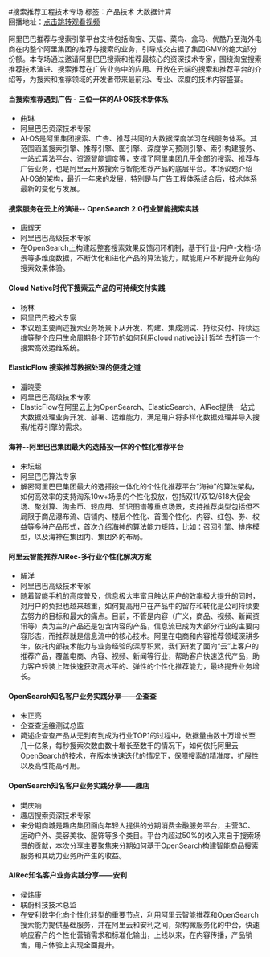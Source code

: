 #搜索推荐工程技术专场标签：<kbd>产品技术</kbd> <kbd>大数据计算</kbd><br>回播地址：[点击跳转观看视频](https://alhlsvodhls08.e.vhall.com/mp4record/SessiononSearchandRecommendationEngineeringTechnology.mp4)阿里巴巴推荐与搜索引擎平台支持包括淘宝、天猫、菜鸟、盒马、优酷乃至海外电商在内整个阿里集团的推荐与搜索的业务，引导成交占据了集团GMV的绝大部分份额。本专场通过邀请阿里巴巴搜索和推荐最核心的资深技术专家，围绕淘宝搜索推荐技术演进、搜索推荐在广告业务中的应用、开放在云端的搜索和推荐平台的介绍等，为搜索和推荐领域的开发者带来最前沿、专业、深度的技术内容盛宴。#### 当搜索推荐遇到广告 - 三位一体的AI·OS技术新体系* 曲琳* 阿里巴巴资深技术专家*  AI·OS是阿里集团搜索、广告、推荐共同的大数据深度学习在线服务体系。其范围涵盖搜索引擎、推荐引擎、图引擎、深度学习预测引擎、索引构建服务、一站式算法平台、资源智能调度等，支撑了阿里集团几乎全部的搜索、推荐与广告业务，也是阿里云开放搜索与智能推荐产品的底层平台。本场议题介绍AI·OS的架构，最近一年来的发展，特别是与广告工程体系结合后，技术体系最新的变化与发展。#### 搜索服务在云上的演进-- OpenSearch 2.0行业智能搜索实践* 唐辉天* 阿里巴巴高级技术专家* 在OpenSearch上构建起整套搜索效果反馈闭环机制，基于行业-用户-文档-场景等多维度数据，不断优化和进化产品的算法能力，赋能用户不断提升业务的搜索效果体验。#### Cloud Native时代下搜索云产品的可持续交付实践* 杨林* 阿里巴巴技术专家* 本议题主要阐述搜索业务场景下从开发、构建、集成测试、持续交付、持续运维等整个应用生命周期各个环节的如何利用cloud native设计哲学 去打造一个搜索高效运维系统。#### ElasticFlow 搜索推荐数据处理的便捷之道* 潘晓雯* 阿里巴巴高级技术专家* ElasticFlow在阿里云上为OpenSearch、ElasticSearch、AIRec提供一站式大数据处理业务开发、部署、运维能力，满足用户将多样化数据处理并导入搜索/推荐引擎的需求。#### 海神--阿里巴巴集团最大的选搭投一体的个性化推荐平台* 朱坛超* 阿里巴巴算法专家* 解密阿里巴巴集团最大的选搭投一体化的个性化推荐平台“海神”的算法架构，如何高效率的支持淘系10w+场景的个性化投放，包括双11/双12/618大促会场、聚划算、淘金币、轻应用、知识图谱等重点场景，支持推荐类型包括但不局限于商品瀑布流、店铺内、楼层个性化、首图个性化、内容、红包、券、权益等多种产品形式，首次介绍海神的算法能力矩阵，比如：召回引擎、排序模型，以及海神在集团内、集团外的布局。#### 阿里云智能推荐AIRec-多行业个性化解决方案* 解洋* 阿里巴巴高级技术专家* 随着智能手机的高度普及，信息极大丰富且触达用户的效率极大提升的同时，对用户的负担也越来越重，如何提高用户在产品中的留存和转化是公司持续要去努力的目标和最大的痛点。目前，不管是内容（广义，商品、视频、新闻资讯等）类为主的产品还是包含内容的产品，信息流已成为大部分行业的主要内容形态，而推荐就是信息流中的核心技术。阿里在电商和内容推荐领域深耕多年，依托内部技术能力与业务经验的深厚积累，我们研发了面向“云”上客户的推荐产品，覆盖电商、内容、视频、新闻等行业，帮助客户快速迭代产品，助力客户轻装上阵快速获取高水平的、弹性的个性化推荐能力，最终提升业务增长。#### OpenSearch知名客户业务实践分享——企查查* 朱正亮* 企查查运维测试总监* 简述企查查产品从无到有到成为行业TOP1的过程中，数据量由数十万增长至几十亿条，每秒搜索次数由数十增长至数千的情况下，如何依托阿里云OpenSearch的技术，在版本快速迭代的情况下，保障搜索的精准度，扩展性以及高性能高可用。#### OpenSearch知名客户业务实践分享——趣店* 樊庆响* 趣店搜索资深技术专家* 来分期商城是趣店集团面向年轻人提供的分期消费金融服务平台，主营3C、运动户外、美容美妆、服饰等多个类目。平台内超过50%的收入来自于搜索场景的贡献，本次分享主要聚焦来分期如何基于OpenSearch构建智能商品搜索服务和其助力业务所产生的收益。#### AIRec知名客户业务实践分享——安利* 侯炜康* 联蔚科技技术总监*  在安利数字化向个性化转型的重要节点，利用阿里云智能推荐和OpenSearch搜索能力提供基础服务，并在阿里云和安利之间，架构微服务化的中台，快速响应客户的个性化营销需求和标准化输出，上线以来，在内容传播，产品销售，用户体验上实现全面提升。